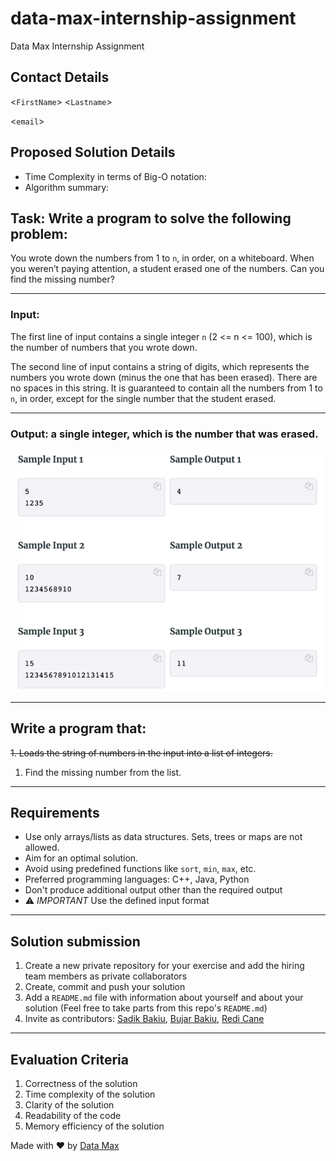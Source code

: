 # data-max-internship-assignment

Data Max Internship Assignment

## Contact Details
<`FirstName`> <`Lastname`>

<`email`>

## Proposed Solution Details
- Time Complexity in terms of Big-O notation: 
- Algorithm summary: 

## Task: Write a program to solve the following problem:

You wrote down the numbers from 1 to `n`, in order, on a whiteboard. 
When you weren’t paying attention, a student erased one of the numbers.
Can you find the missing number?

---
### Input: 
The first line of input contains a single integer `n` (2 <= n <= 100), which is the number of numbers that you wrote down.

The second line of input contains a string of digits, which represents the numbers you wrote down (minus the one that has been erased). 
There are no spaces in this string. It is guaranteed to contain all the numbers from 1 to `n`, in order, 
except for the single number that the student erased.

---
### Output: a single integer, which is the number that was erased.


![img_1.png](images/img_1.png)

---
## Write a program that:
~~1. Loads the string of numbers in the input into a list of integers.~~
1. Find the missing number from the list.

---
## Requirements
- Use only arrays/lists as data structures. Sets, trees or maps are not allowed.
- Aim for an optimal solution.
- Avoid using predefined functions like `sort`, `min`, `max`, etc.
- Preferred programming languages: C++, Java, Python
- Don't produce additional output other than the required output
- ⚠️ *IMPORTANT* Use the defined input format
  

---
## Solution submission
1. Create a new private repository for your exercise and add the hiring team members as private collaborators
2. Create, commit and push your solution
3. Add a `README.md` file with information about yourself and about your solution (Feel free to take parts from this repo's `README.md`)
4. Invite as contributors: [Sadik Bakiu](https://github.com/sbakiu/), [Bujar Bakiu](https://github.com/bbakiu/), [Redi Cane](https://github.com/redicane)

---
## Evaluation Criteria
1. Correctness of the solution
2. Time complexity of the solution
3. Clarity of the solution
4. Readability of the code
5. Memory efficiency of the solution

Made with ❤️ by [Data Max](https://www.datamax.ai/)

